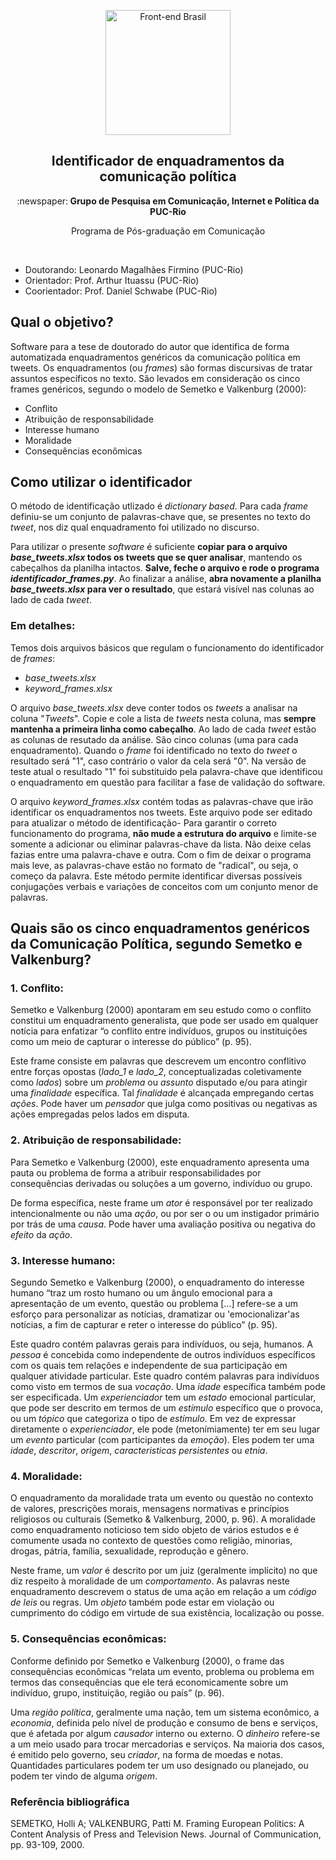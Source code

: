 <p align="center">
<img src="https://static.wixstatic.com/media/ade03f_47f0c9f925a34da58dcb9d53bda330f5~mv2.jpg/v1/fill/w_296,h_130,al_c,lg_1,q_80/ade03f_47f0c9f925a34da58dcb9d53bda330f5~mv2.webp" width="200" alt="Front-end Brasil">
</p>
<h2 align="center">Identificador de enquadramentos da comunicação política</h2>
<p align="center">:newspaper:<b> Grupo de Pesquisa em Comunicação, Internet e Política da PUC-Rio</b></p>
<p align="center">Programa de Pós-graduação em Comunicação</p>
<br>

- Doutorando: Leonardo Magalhães Firmino (PUC-Rio)
- Orientador: Prof. Arthur Ituassu (PUC-Rio)
- Coorientador: Prof. Daniel Schwabe (PUC-Rio)

## Qual o objetivo?
Software para a tese de doutorado do autor que identifica de forma automatizada enquadramentos genéricos da comunicação política em tweets. Os enquadramentos (ou _frames_) são formas discursivas de tratar assuntos específicos no texto. São levados em consideração os cinco frames genéricos, segundo o modelo de Semetko e Valkenburg (2000):
- Conflito
- Atribuição de responsabilidade
- Interesse humano
- Moralidade
- Consequências econômicas

## Como utilizar o identificador
O método de identificação utlizado é _dictionary based_. Para cada _frame_ definiu-se um conjunto de palavras-chave que, se presentes no texto do _tweet_, nos diz qual enquadramento foi utilizado no discurso. 

Para utilizar o presente _software_ é suficiente **copiar para o arquivo _base_tweets.xlsx_ todos os tweets que se quer analisar**, mantendo os cabeçalhos da planilha intactos. **Salve, feche o arquivo e rode o programa _identificador_frames.py_**. Ao finalizar a análise, **abra novamente a planilha _base_tweets.xlsx_ para ver o resultado**, que estará visível nas colunas ao lado de cada _tweet_.

### Em detalhes:
Temos dois arquivos básicos que regulam o funcionamento do identificador de _frames_: 

- _base_tweets.xlsx_
- _keyword_frames.xlsx_

O arquivo _base_tweets.xlsx_ deve conter todos os _tweets_ a analisar na coluna "_Tweets_". Copie e cole a lista de _tweets_ nesta coluna, mas **sempre mantenha a primeira linha como cabeçalho**. Ao lado de cada _tweet_ estão as colunas de resutado da análise. São cinco colunas (uma para cada enquadramento). Quando o _frame_ foi identificado no texto do _tweet_ o resultado será "1", caso contrário o valor da cela será "0". Na versão de teste atual o resultado "1" foi substituido pela palavra-chave que identificou o enquadramento em questão para facilitar a fase de validação do software.

O arquivo _keyword_frames.xlsx_ contém todas as palavras-chave que irão identificar os enquadramentos nos tweets. Este arquivo pode ser editado para atualizar o método de identificação- Para garantir o correto funcionamento do programa, **não mude a estrutura do arquivo** e limite-se somente a adicionar ou eliminar palavras-chave da lista. Não deixe celas fazias entre uma palavra-chave e outra. Com o fim de deixar o programa mais leve, as palavras-chave estão no formato de "radical", ou seja, o começo da palavra. Este método permite identificar diversas possíveis conjugações verbais e variações de conceitos com um conjunto menor de palavras.

## Quais são os cinco enquadramentos genéricos da Comunicação Política, segundo Semetko e Valkenburg?

### 1. Conflito: 
Semetko e Valkenburg (2000) apontaram em seu estudo como o conflito constitui um enquadramento generalista, que pode ser usado em qualquer notícia para enfatizar “o conflito entre indivíduos, grupos ou instituições como um meio de capturar o interesse do público” (p. 95).

Este frame consiste em palavras que descrevem um encontro conflitivo entre forças opostas (_lado_1_ e _lado_2_, conceptualizadas coletivamente como _lados_) sobre um _problema_ ou _assunto_ disputado e/ou para atingir uma _finalidade_ específica. Tal _finalidade_ é alcançada empregando certas _ações_. Pode haver um _pensador_ que julga como positivas ou negativas as ações empregadas pelos lados em disputa.

### 2. Atribuição de responsabilidade: 
Para Semetko e Valkenburg (2000), este enquadramento apresenta uma pauta ou problema de forma a atribuir responsabilidades por consequências derivadas ou soluções a um governo, indivíduo ou grupo.

De forma específica, neste frame um _ator_ é responsável por ter realizado intencionalmente ou não uma _ação_, ou por ser o ou um instigador primário por trás de uma _causa_. Pode haver uma avaliação positiva ou negativa do _efeito_ da _ação_.

### 3. Interesse humano:
Segundo Semetko e Valkenburg (2000), o enquadramento do interesse humano “traz um rosto humano ou um ângulo emocional para a apresentação de um evento, questão ou problema […] refere-se a um esforço para personalizar as notícias, dramatizar ou 'emocionalizar'as notícias, a fim de capturar e reter o interesse do público” (p. 95).

Este quadro contém palavras gerais para indivíduos, ou seja, humanos. A _pessoa_ é concebida como independente de outros indivíduos específicos com os quais tem relações e independente de sua participação em qualquer atividade particular. Este quadro contém palavras para indivíduos como visto em termos de sua _vocação_. Uma _idade_ específica também pode ser especificada. Um _experienciador_ tem um _estado_ emocional particular, que pode ser descrito em termos de um _estímulo_ específico que o provoca, ou um _tópico_ que categoriza o tipo de _estímulo_. Em vez de expressar diretamente o _experienciador_, ele pode (metonímiamente) ter em seu lugar um _evento_ particular (com participantes da _emoção_). Eles podem ter uma _idade_, _descritor_, _origem_, _caracteristicas persistentes_ ou _etnia_.

### 4. Moralidade:
O enquadramento da moralidade trata um evento ou questão no contexto de valores, prescrições morais, mensagens normativas e princípios religiosos ou culturais (Semetko & Valkenburg, 2000, p. 96). A moralidade como enquadramento noticioso tem sido objeto de vários estudos e é comumente usada no contexto de questões como religião, minorias, drogas, pátria, família, sexualidade, reprodução e gênero.

Neste frame, um _valor_ é descrito por um juiz (geralmente implícito) no que diz respeito à moralidade de um _comportamento_. As palavras neste enquadramento descrevem o status de uma ação em relação a um _código de leis_ ou regras. Um _objeto_ também pode estar em violação ou cumprimento do código em virtude de sua existência, localização ou posse.

### 5. Consequências econômicas: 
Conforme definido por Semetko e Valkenburg (2000), o frame das consequências econômicas “relata um evento, problema ou problema em termos das consequências que ele terá economicamente sobre um indivíduo, grupo, instituição, região ou país” (p. 96).

Uma _região política_, geralmente uma nação, tem um sistema econômico, a _economia_, definida pelo nível de produção e consumo de bens e serviços, que é afetada por algum _causador_ interno ou externo. O _dinheiro_ refere-se a um meio usado para trocar mercadorias e serviços. Na maioria dos casos, é emitido pelo governo, seu _criador_, na forma de moedas e notas. Quantidades particulares podem ter um uso designado ou planejado, ou podem ter vindo de alguma _origem_.

### Referência bibliográfica
SEMETKO, Holli A; VALKENBURG, Patti M. Framing European Politics: A Content Analysis of Press and Television News. Journal of Communication, pp. 93-109, 2000.
